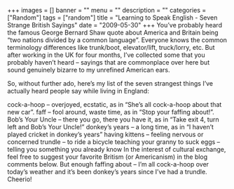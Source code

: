 +++
images = []
banner = ""
menu = ""
description = ""
categories = ["Random"]
tags = ["random"]
title = "Learning to Speak English - Seven Strange British Sayings"
date = "2009-05-30"
+++
You’ve probably heard the famous George Bernard Shaw quote about America and Britain being “two nations divided by a common language”. Everyone knows the common terminology differences like trunk/boot, elevator/lift, truck/lorry, etc. But after working in the UK for four months, I’ve collected some that you probably haven’t heard – sayings that are commonplace over here but sound genuinely bizarre to my unrefined American ears. 

So, without further ado, here’s my list of the seven strangest things I’ve actually heard people say while living in England:

cock-a-hoop – overjoyed, ecstatic, as in “She’s all cock-a-hoop about that new car”.
faff – fool around, waste time, as in “Stop your faffing about!”.
Bob’s Your Uncle – there you go, there you have it, as in “Take exit 4, turn left and Bob’s Your Uncle!”
donkey’s years – a long time, as in “I haven’t played cricket in donkey’s years”
having kittens – feeling nervous or concerned
trundle – to ride a bicycle
teaching your granny to suck eggs – telling you something you already know
In the interest of cultural exchange, feel free to suggest your favorite Britism (or Americanism) in the blog comments below. But enough faffing about – I’m all cock-a-hoop over today’s weather and it’s been donkey’s years since I’ve had a trundle. Cheerio!
